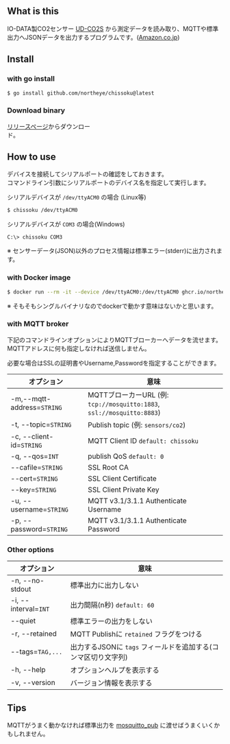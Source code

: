 ## What is this

IO-DATA製CO2センサー [UD-CO2S](https://www.iodata.jp/product/tsushin/iot/ud-co2s/) から測定データを読み取り、MQTTや標準出力へJSONデータを出力するプログラムです。([Amazon.co.jp](https://amzn.to/3DX78Hi))

## Install

### with go install

```sh
$ go install github.com/northeye/chissoku@latest
```
### Download binary

[リリースページ](https://github.com/northeye/chissoku/releases)からダウンロー<br>ド。

## How to use

デバイスを接続してシリアルポートの確認をしておきます。<br>
コマンドライン引数にシリアルポートのデバイス名を指定して実行します。

シリアルデバイスが `/dev/ttyACM0` の場合 (Linux等)
```sh
$ chissoku /dev/ttyACM0
```

シリアルデバイスが `COM3` の場合(Windows)
```cmd.exe
C:\> chissoku COM3
```

※ センサーデータ(JSON)以外のプロセス情報は標準エラー(stderr)に出力されます。

### with Docker image

```sh
$ docker run --rm -it --device /dev/ttyACM0:/dev/ttyACM0 ghcr.io/northeye/chissoku:latest /dev/ttyACM0 [<options>]
```
※ そもそもシングルバイナリなのでdockerで動かす意味はないかと思います。

### with MQTT broker

下記のコマンドラインオプションによりMQTTブローカーへデータを流せます。
MQTTアドレスに何も指定しなければ送信しません。

必要な場合はSSLの証明書やUsername,Passwordを指定することができます。

|オプション|意味|
|----|----|
|-m,--mqtt-address=`STRING`|MQTTブローカーURL (例: `tcp://mosquitto:1883`, `ssl://mosquitto:8883`)|
|-t, --topic=`STRING`|Publish topic (例: `sensors/co2`)|
|-c, --client-id=`STRING`|MQTT Client ID `default: chissoku`|
|-q, --qos=`INT`|publish QoS `default: 0`|
|--cafile=`STRING`|SSL Root CA|
|--cert=`STRING`|SSL Client Certificate|
|--key=`STRING`|SSL Client Private Key|
|-u, --username=`STRING`|MQTT v3.1/3.1.1 Authenticate Username|
|-p, --password=`STRING`|MQTT v3.1/3.1.1 Authenticate Password|

### Other options

|オプション|意味|
|----|----|
|-n, --no-stdout|標準出力に出力しない|
|-i, --interval=`INT`|出力間隔(n秒) `default: 60`|
|--quiet|標準エラーの出力をしない|
|-r, --retained|MQTT Publishに `retained` フラグをつける|
|--tags=`TAG,...`|出力するJSONに `tags` フィールドを追加する(コンマ区切り文字列)|
|-h, --help|オプションヘルプを表示する|
|-v, --version|バージョン情報を表示する|

## Tips

MQTTがうまく動かなければ標準出力を [mosquitto_pub](https://mosquitto.org/man/mosquitto_pub-1.html) に渡せばうまくいくかもしれません。